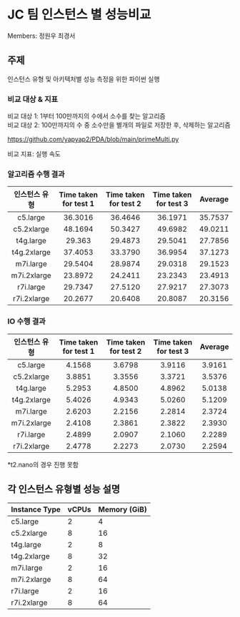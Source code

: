 
# JC 팀 인스턴스 별 성능비교
Members: 정원우 최경서

## 주제
인스턴스 유형 및 아키텍처별 성능 측정을 위한 파이썬 실행

### 비교 대상 & 지표
비교 대상 1: 1부터 100만까지의 수에서 소수를 찾는 알고리즘  
비교 대상 2: 100만까지의 수 중 소수만을 별개의 파일로 저장한 후, 삭제하는 알고리즘


https://github.com/yapyap2/PDA/blob/main/primeMulti.py

비교 지표: 실행 속도

### 알고리즘 수행 결과

| 인스턴스 유형 | Time taken for test 1 |Time taken for test 2|Time taken for test 3 | Average
| :-----------------: |:--------------------: |:-----------------: | :------------------: |:--:|
| c5.large| 36.3016 | 36.4646 | 36.1971|35.7537
c5.2xlarge| 48.1694 | 50.3427 | 49.6982|49.0211
t4g.large| 29.363 | 29.4873 | 29.5041|27.7856
t4g.2xlarge| 37.4053 | 33.3790 | 36.9954|37.1273
m7i.large| 29.5404 | 28.9874 | 29.0318|29.1523
m7i.2xlarge| 23.8972 | 24.2411 | 23.2343|23.4913
r7i.large| 29.7347 | 27.5120 | 27.9217|27.3073
r7i.2xlarge| 20.2677 | 20.6408 | 20.8087|20.3156

### IO 수행 결과

| 인스턴스 유형 | Time taken for test 1 |Time taken for test 2|Time taken for test 3 | Average
| :-----------------: |:--------------------: |:-----------------: | :------------------: |:--:|
c5.large| 4.1568 | 3.6798 | 3.9116|3.9161
c5.2xlarge| 3.8851 | 3.3556 | 3.3721|3.5376
t4g.large| 5.2953 | 4.8500 | 4.8962|5.0138
t4g.2xlarge| 5.4026 | 4.9343 | 5.0260|5.1209
m7i.large| 2.6203 | 2.2156 | 2.2814|2.3724
m7i.2xlarge| 2.4108 | 2.3861 | 2.3822|2.3930
r7i.large| 2.4899 | 2.0907 | 2.1060|2.2289
r7i.2xlarge| 2.4778 | 2.2273 | 2.0730|2.2594

*t2.nano의 경우 진행 못함


## 각 인스턴스 유형별 성능 설명

Instance Type	|vCPUs|	Memory (GiB)
--|-|-
c5.large	|2|	4
c5.2xlarge	|8|	16
t4g.large	|2|	8
t4g.2xlarge	|8|	32
m7i.large	|2|	16
m7i.2xlarge	|8|	64
r7i.large	|2|	16
r7i.2xlarge	|8|	64

